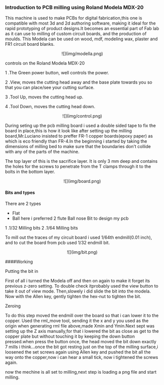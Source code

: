 ### Introduction to PCB milling using Roland Modela MDX-20


This machine is used to make PCBs for digital fabrication,this one  is compatible with most 3d and 2d authoring software, making it ideal for the rapid prototyping of product designs.It becomes an essential part of Fab lab as it can use to  milling of custom circuit boards, and the production of moulds. This Modela can be used on wood, mdf, modeling wax, plaster and FR1 circuit board blanks.


<center>![](img/modella.png)</center>

controls on the Roland Modela MDX-20

1 .The Green power button, well controls the power.

2 .View, moves the cutting head away and the base plate towards you so that you can place/see your cutting surface.
    
3 .Tool Up, moves the cutting head up.

4 .Tool Down, moves the cutting head down.


<center>![](img/control.png)</center>

During seting up the pcb milling board i used a double sided tape to fix the board in place,this is how it look like after setting up the milling board,Mr.Luciano insisted to preffer FR-1 copper boards(epoxy paper) as which is eco friendly than FR-4.In the beginning i started by taking the dimensions of milling bed to make sure that the boundaries don't collide with any of the parts of the machine.

The top layer of this is the sacrifice layer. It is only 3 mm deep and contains the holes for the screws to penetrate from the T clamps through it to the bolts in the bottom layer.


<center>![](img/board.png)</center>

                    
#### Bits and types
There are 2 types
* Flat
* Ball
here i preferred 2 flute Ball nose Bit to design my pcb

1 .1/32 Milling bits
2 .1/64 Milling bits

To mill out the traces of my circuit board i used 1/64th endmill(0.01 inch), and to cut the board from pcb used 1/32 endmill bit.
                 
<center>![](img/bit.png)</center>

                 
####Working 

Putting the bit in

First of all i turned the Modela off and then on again to make it forget its previous z-zero setting. To double check itprobably used the view button to take it out of view mode. Then,slowely i did slide the bit into the modela. Now with the Allen key, gently tighten the hex-nut to tighten the bit.

Zeroing

To do this step moved the endmill over the board so that i can lower it to the copper. Used the rml_move tool, sending it the x and y you used as the origin when generating rml file above,made Xmin and Ymin.Next sept was setting up the Z axis manually,for that i lowered  the bit as close as get to the  copper plate but without touching it by keeping the down button pressed.when press the button once, the head moved the bit down exactly 7 mills i think...once the bit got resting just on the top of the milling surface,i loosened the set screws again using Allen key and pushed the bit all the way onto the copper,now i can hear a small tick, now i tightened the screws again.

now the mechine is all set to milling,next step is loading a png file and start milling.